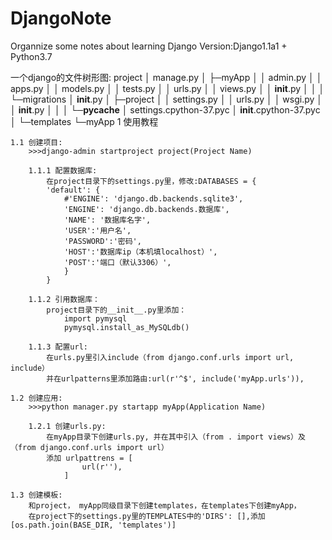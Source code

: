 # DjangoNote
Organnize some notes about learning Django
Version:Django1.1a1 + Python3.7

一个django的文件树形图:
    project
    │  manage.py
    │
    ├─myApp
    │  │  admin.py
    │  │  apps.py
    │  │  models.py
    │  │  tests.py
    │  │  urls.py
    │  │  views.py
    │  │  __init__.py
    │  │
    │  └─migrations
    │          __init__.py
    │
    ├─project
    │  │  settings.py
    │  │  urls.py
    │  │  wsgi.py
    │  │  __init__.py
    │  │
    │  └─__pycache__
    │          settings.cpython-37.pyc
    │          __init__.cpython-37.pyc
    │
    └─templates
        └─myApp
1 使用教程

    1.1 创建项目:
        >>>django-admin startproject project(Project Name)

        1.1.1 配置数据库:
            在project目录下的settings.py里，修改:DATABASES = {
            'default': {
                #'ENGINE': 'django.db.backends.sqlite3',  
                'ENGINE': 'django.db.backends.数据库',  
                'NAME': '数据库名字',   
                'USER':'用户名',
                'PASSWORD':'密码',
                'HOST':'数据库ip（本机填localhost）',
                'POST':'端口（默认3306）',
                }
            }
        
        1.1.2 引用数据库：
            project目录下的__init__.py里添加：
                import pymysql
                pymysql.install_as_MySQLdb()

        1.1.3 配置url:
            在urls.py里引入include（from django.conf.urls import url, include）
            并在urlpatterns里添加路由:url(r'^$', include('myApp.urls')),

    1.2 创建应用:
        >>>python manager.py startapp myApp(Application Name)

        1.2.1 创建urls.py:
            在myApp目录下创建urls.py, 并在其中引入（from . import views）及 （from django.conf.urls import url）
            添加 urlpattrens = [
                    url(r''),   
                ]

    1.3 创建模板:
        和project， myApp同级目录下创建templates，在templates下创建myApp，
        在project下的settings.py里的TEMPLATES中的'DIRS': [],添加[os.path.join(BASE_DIR, 'templates')]

